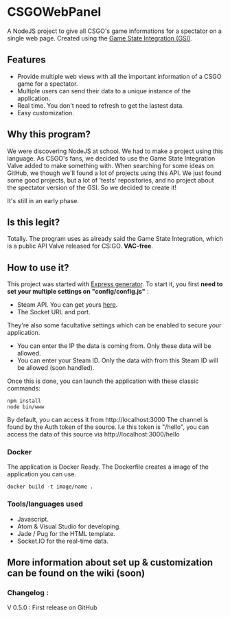 # CSGOWebPanel
A NodeJS project to give all CSGO's game informations for a spectator on a single web page. Created using the [Game State Integration (GSI)](https://developer.valvesoftware.com/wiki/Counter-Strike:_Global_Offensive_Game_State_Integration).

## Features
- Provide multiple web views with all the important information of a CSGO game for a spectator.
- Multiple users can send their data to a unique instance of the application.
- Real time. You don't need to refresh to get the lastest data.
- Easy customization.

## Why this program?
We were discovering NodeJS at school. We had to make a project using this language. As CSGO's fans, we decided to use the Game State Integration Valve added to make something with.
When searching for some ideas on GitHub, we though we'll found a lot of projects using this API. We just found some good projects, but a lot of 'tests' repositories, and no project about the spectator version of the GSI. So we decided to create it!

It's still in an early phase.

## Is this legit?
Totally. The program uses as already said the Game State Integration, which is a public API Valve released for CS:GO. **VAC-free**.

## How to use it?
This project was started with [Express generator](https://github.com/expressjs/generator).
To start it, you first **need to set your multiple settings on "config/config.js"** :

- Steam API. You can get yours [here](http://steamcommunity.com/dev).
- The Socket URL and port.

They're also some facultative settings which can be enabled to secure your application.

- You can enter the IP the data is coming from. Only these data will be allowed.
- You can enter your Steam ID. Only the data with from this Steam ID will be allowed (soon handled).

Once this is done, you can launch the application with these classic commands:
```shell
npm install
node bin/www
```

By default, you can access it from http://localhost:3000
The channel is found by the Auth token of the source. I.e this token is "/hello", you can access the data of this source via http://localhost:3000/hello

### Docker
The application is Docker Ready. The Dockerfile creates a image of the application you can use.
```Docker
docker build -t image/name .
```
### Tools/languages used
- Javascript.
- Atom & Visual Studio for developing.
- Jade / Pug for the HTML template.
- Socket.IO for the real-time data.

## More information about set up & customization can be found on the wiki (soon)

### Changelog :
V 0.5.0 : First release on GitHub
